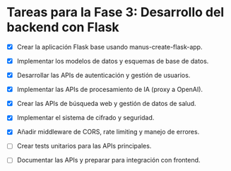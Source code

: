 # Tareas para la Fase 3: Desarrollo del backend con Flask

- [x] Crear la aplicación Flask base usando manus-create-flask-app.
- [x] Implementar los modelos de datos y esquemas de base de datos.
- [x] Desarrollar las APIs de autenticación y gestión de usuarios.
- [x] Implementar las APIs de procesamiento de IA (proxy a OpenAI).
- [x] Crear las APIs de búsqueda web y gestión de datos de salud.
- [x] Implementar el sistema de cifrado y seguridad.
- [x] Añadir middleware de CORS, rate limiting y manejo de errores.
- [ ] Crear tests unitarios para las APIs principales.
- [ ] Documentar las APIs y preparar para integración con frontend.

